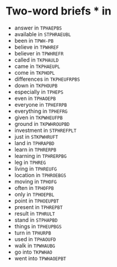 # Two-word briefs * in

* answer in `TPHAEPBS`
* available in `STPHRAEUBL`
* been in `TPWH-PB`
* believe in `TPWHREF`
* believer in `TPWHREFR`
* called in `TKPHAULD`
* came in `TKPHAEUPL`
* come in `TKPHOPL`
* differences in `TKPHEUFRPBS`
* down in `TKPHOUPB`
* especially in `TPHEPS`
* even in `TPHAOEPB`
* everyone in `TPHEFRPB`
* everything in `TPHEFRG`
* given in `TKPWHEUFPB`
* ground in `TKPWHROUPBD`
* investment in `STPHREFPLT`
* just in `STKPWHRUFT`
* land in `TPHRAPBD`
* learn in `TPHRERPB`
* learning in `TPHRERPBG`
* leg in `TPHREG`
* living in `TPHREUFG`
* location in `TPHROEBGS`
* moving in `TPHOFG`
* often in `TPHOFPB`
* only in `TPHOEPBL`
* point in `TPHOEUPBT`
* present in `TPHREPBT`
* result in `TPHRULT`
* stand in `STPHAPBD`
* things in `TPHEUPBGS`
* turn in `TPHURPB`
* used in `TPHAOUFD`
* walk in `TPWHAUBG`
* go into `TKPWHAO`
* went into `TPWHAOEPBT`
